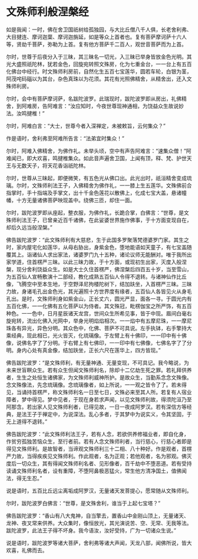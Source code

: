 # 文殊师利般涅槃经

如是我闻：一时，佛在舍卫国祇树给孤独园，与大比丘僧八千人俱，长老舍利弗、大目揵连、摩诃迦葉、摩诃迦旃延，如是等众上首者也。复有菩萨摩诃萨十六人等，贤劫千菩萨，弥勒为上首。复有他方菩萨千二百人，观世音菩萨而为上首。

尔时，世尊于后夜分入于三昧，其三昧名一切光，入三昧已举身皆放金色光明。其光大盛照祇陀林，犹若金色，回旋宛转照文殊房，化为七重金台，一一台上有五百化佛台中经行。时文殊师利房前，自然化生五百七宝莲华，圆若车轮，白银为茎，阿茂咤码碯以为其台，杂色真珠以为花须。其花有光照佛精舍，从精舍出，还入文殊师利房。

尔时，会中有菩萨摩诃萨，名跋陀波罗。此瑞现时，跋陀波罗即从房出，礼佛精舍，到阿难房，告阿难言：“汝应知时，今夜世尊现神通相，为饶益众生故说妙法。汝鸣揵椎！”

尔时，阿难白言：“大士，世尊今者入深禅定，未被敕旨，云何集众？”

作是语时，舍利弗至阿难所告言：“法弟宜时集众！”

尔时，阿难入佛精舍，为佛作礼。未举头顷，空中有声告阿难言：“速集众僧！”阿难闻已，即大欢喜，鸣揵椎集众。如此音声遍舍卫国，上闻有顶，释、梵、护世天王与无数天子，将天花香诣祇陀林。

尔时，世尊从三昧起，即便微笑，有五色光从佛口出。此光出时，祇洹精舍变成琉璃。尔时，文殊师利法王子，入佛精舍为佛作礼，一一膝上生五莲华。文殊佛前合指掌时，手十指端及手掌文，出十千金色莲花以散佛上，化成七宝大盖，悬诸幢幡，十方无量诸佛菩萨映现盖中。绕佛三匝，却住一面。

尔时，跋陀波罗即从座起，整衣服，为佛作礼，长跪合掌，白佛言：“世尊，是文殊师利法王子，已曾亲近百千诸佛，在此娑婆世界施作佛事，于十方面变现自在，却后久远当般涅槃。”

<a name="wen-shu-da-ci-bei"></a>佛告跋陀波罗：“此文殊师利有大慈悲，生于此国多罗聚落梵德婆罗门家。其生之时，家内屋宅化如莲华，从母右胁出，身紫金色，堕地能语如天童子，有七宝盖随覆其上。诣诸仙人求出家法，诸婆罗门九十五种，诸论议师无能酬对。唯于我所出家学道，住首楞严三昧。以此三昧力故，于十方面，或现初生出家，灭度入般涅槃，现分舍利饶益众生。如是大士久住首楞严，佛涅槃后四百五十岁，当至雪山，为五百仙人宣畅敷演十二部经，教化成熟五百仙人令得不退转。与诸神仙作比丘像，飞腾空中至本生地，于空野泽尼拘楼陀树下，结加趺坐，入首楞严三昧。三昧力故，身诸毛孔出金色光，其光遍照十方世界度有缘者，五百仙人各皆见火从身毛孔出。是时，文殊师利身如紫金山，正长丈六，圆光严显，面各一寻。于圆光内有五百化佛，一一化佛有五化菩萨以为侍者。其文殊冠，毗楞伽宝之所严饰，有五百种色。一一色中，日月星辰诸天龙宫，世间众生所希见事，皆于中现。眉间白毫右旋宛转，流出化佛入光网中，举身光明焰焰相次。一一焰中有五摩尼珠，一一摩尼珠各有异光，异色分明。其众色中，化佛、菩萨不可具说。左手执钵，右手擎持大乘经典，现此相已，光火皆灭，化琉璃像。于左臂上有十佛印，一一印中有十佛像，说佛名字了了分明。于右臂上有七佛印，一一印中有七佛像，七佛名字了了分明。身内心处有真金像，结加趺坐，正长六尺在莲华上，四方皆现。”

佛告跋陀波罗：“是文殊师利，有无量神通、无量变现，不可具记。我今略说，为未来世盲瞑众生。若有众生但闻文殊师利名，除却十二亿劫生死之罪。若礼拜供养者，生生之处恒生诸佛家，为文殊师利威神所护。是故众生，当勤系念念文殊像。念文殊像法，先念琉璃像。念琉璃像者，如上所说，一一观之皆令了了。若未得见，当诵持首楞严，称文殊师利名一日至七日，文殊必来至其人所。若复有人宿业障者，梦中得见。梦中见者，于现在身若求声闻，以见文殊师利故，得须陀洹乃至阿那含。若出家人见文殊师利者，已得见故，一日一夜成阿罗汉。若有深信方等经典，是法王子于禅定中，为说深法。乱心多者，于其梦中为说实义，令其坚固，于无上道得不退转。”

佛告跋陀波罗：“此文殊师利法王子，若有人念，若欲供养修福业者，即自化身，作贫穷孤独苦恼众生，至行者前。若有人念文殊师利者，当行慈心，行慈心者即是得见文殊师利。是故智者，当谛观文殊师利三十二相、八十种好。作是观者，首楞严力故，当得疾疾见文殊师利。作此观者，名为正观；若他观者，名为邪观。佛灭度后一切众生，其有得闻文殊师利名者、见形像者，百千劫中不堕恶道。若有受持读诵文殊师利名者，设有重障，不堕阿鼻极恶猛火，常生他方清净国土，值佛闻法，得无生忍。”

说是语时，五百比丘远尘离垢成阿罗汉，无量诸天发菩提心，愿常随从文殊师利。

尔时，跋陀波罗白佛言：“世尊，是文殊舍利，谁当于上起七宝塔？”

佛告跋陀波罗：“香山有八大鬼神，自当擎去，置香山中金刚山顶上，无量诸天、龙神、夜叉常来供养。大众集时，像恒放光，其光演说苦、空、无常、无我等法。跋陀波罗，此法王子得不坏身。我今语汝，汝好受持，广为一切诸众生说。”

说是语时，跋陀波罗等诸大菩萨，舍利弗等诸大声闻，天龙八部，闻佛所说，皆大欢喜，礼佛而去。